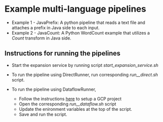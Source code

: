 # Example multi-language pipelines

* Example 1 - JavaPrefix: A python pipeline that reads a text file and attaches a prefix in Java side to each input.
* Example 2 - JavaCount: A Python WordCount example that utilizes a *Count* transform in Java side.

## Instructions for running the pipelines

* Start the expansion service by running script *start_expansion_service.sh*

* To run the pipeline using DirectRunner, run corresponding *run_<example>_direct.sh* script.

* To run the pipeline using DataflowRunner,
  * Follow the instructions [here](https://cloud.google.com/dataflow/docs/quickstarts/quickstart-python) to setup a GCP project
  * Open the corresponding *run_<example>_dataflow.sh* script
  * Update the enironment variables at the top of the script.
  * Save and run the script.


